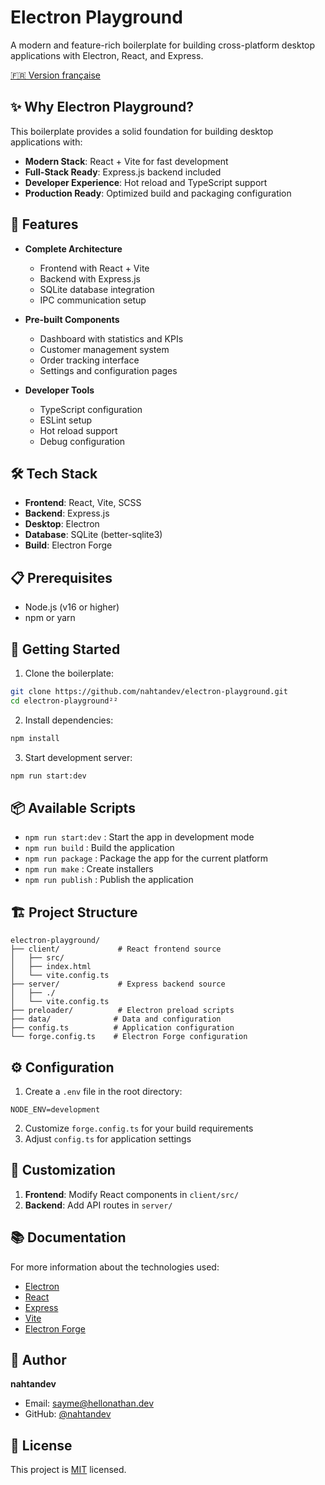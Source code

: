 # Electron Playground

A modern and feature-rich boilerplate for building cross-platform desktop applications with Electron, React, and Express.

[🇫🇷 Version française](README.fr.md)

## ✨ Why Electron Playground?

This boilerplate provides a solid foundation for building desktop applications with:
- **Modern Stack**: React + Vite for fast development
- **Full-Stack Ready**: Express.js backend included
- **Developer Experience**: Hot reload and TypeScript support
- **Production Ready**: Optimized build and packaging configuration

## 🚀 Features

- **Complete Architecture**
  - Frontend with React + Vite
  - Backend with Express.js
  - SQLite database integration
  - IPC communication setup

- **Pre-built Components**
  - Dashboard with statistics and KPIs
  - Customer management system
  - Order tracking interface
  - Settings and configuration pages

- **Developer Tools**
  - TypeScript configuration
  - ESLint setup
  - Hot reload support
  - Debug configuration

## 🛠️ Tech Stack

- **Frontend**: React, Vite, SCSS
- **Backend**: Express.js
- **Desktop**: Electron
- **Database**: SQLite (better-sqlite3)
- **Build**: Electron Forge

## 📋 Prerequisites

- Node.js (v16 or higher)
- npm or yarn

## 🔧 Getting Started

1. Clone the boilerplate:
```bash
git clone https://github.com/nahtandev/electron-playground.git
cd electron-playground²²
```

2. Install dependencies:
```bash
npm install
```

3. Start development server:
```bash
npm run start:dev
```

## 📦 Available Scripts

- `npm run start:dev` : Start the app in development mode
- `npm run build` : Build the application
- `npm run package` : Package the app for the current platform
- `npm run make` : Create installers
- `npm run publish` : Publish the application

## 🏗️ Project Structure

```
electron-playground/
├── client/             # React frontend source
│   ├── src/
│   ├── index.html
│   └── vite.config.ts
├── server/             # Express backend source
│   ├── ./          
│   └── vite.config.ts
├── preloader/          # Electron preload scripts
├── data/              # Data and configuration
├── config.ts          # Application configuration
└── forge.config.ts    # Electron Forge configuration
```

## ⚙️ Configuration

1. Create a `.env` file in the root directory:
```
NODE_ENV=development
```

2. Customize `forge.config.ts` for your build requirements
3. Adjust `config.ts` for application settings

## 🔨 Customization

1. **Frontend**: Modify React components in `client/src/`
2. **Backend**: Add API routes in `server/`


## 📚 Documentation

For more information about the technologies used:
- [Electron](https://www.electronjs.org/)
- [React](https://react.dev/)
- [Express](https://expressjs.com/)
- [Vite](https://vitejs.dev/)
- [Electron Forge](https://www.electronforge.io/)

## 👤 Author

**nahtandev**
- Email: sayme@hellonathan.dev
- GitHub: [@nahtandev](https://github.com/nahtandev)

## 📄 License

This project is [MIT](LICENSE) licensed.
